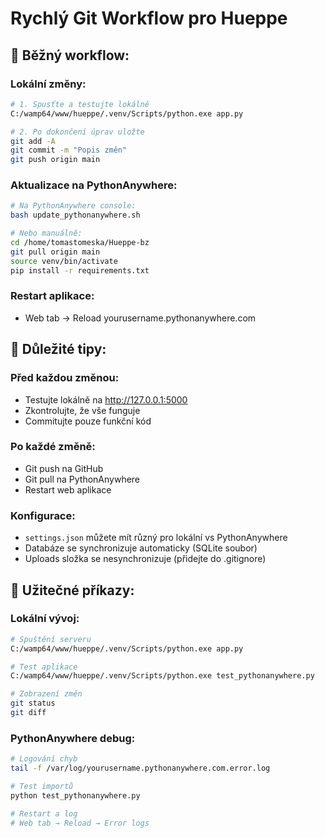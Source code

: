 # Rychlý Git Workflow pro Hueppe

## 📝 **Běžný workflow:**

### **Lokální změny:**
```bash
# 1. Spusťte a testujte lokálně
C:/wamp64/www/hueppe/.venv/Scripts/python.exe app.py

# 2. Po dokončení úprav uložte
git add -A
git commit -m "Popis změn"
git push origin main
```

### **Aktualizace na PythonAnywhere:**
```bash
# Na PythonAnywhere console:
bash update_pythonanywhere.sh

# Nebo manuálně:
cd /home/tomastomeska/Hueppe-bz
git pull origin main
source venv/bin/activate
pip install -r requirements.txt
```

### **Restart aplikace:**
- Web tab → Reload yourusername.pythonanywhere.com

## 🚨 **Důležité tipy:**

### **Před každou změnou:**
- Testujte lokálně na http://127.0.0.1:5000
- Zkontrolujte, že vše funguje
- Commitujte pouze funkční kód

### **Po každé změně:**
- Git push na GitHub
- Git pull na PythonAnywhere  
- Restart web aplikace

### **Konfigurace:**
- `settings.json` můžete mít různý pro lokální vs PythonAnywhere
- Databáze se synchronizuje automaticky (SQLite soubor)
- Uploads složka se nesynchronizuje (přidejte do .gitignore)

## 🔧 **Užitečné příkazy:**

### **Lokální vývoj:**
```bash
# Spuštění serveru
C:/wamp64/www/hueppe/.venv/Scripts/python.exe app.py

# Test aplikace
C:/wamp64/www/hueppe/.venv/Scripts/python.exe test_pythonanywhere.py

# Zobrazení změn
git status
git diff
```

### **PythonAnywhere debug:**
```bash
# Logování chyb
tail -f /var/log/yourusername.pythonanywhere.com.error.log

# Test importů
python test_pythonanywhere.py

# Restart a log
# Web tab → Reload → Error logs
```